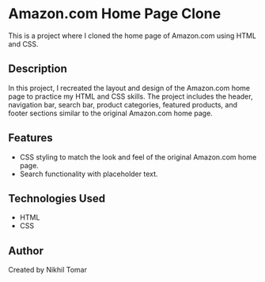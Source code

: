 # Amazon.com Home Page Clone

This is a project where I cloned the home page of Amazon.com using HTML and CSS.

## Description

In this project, I recreated the layout and design of the Amazon.com home page to practice my HTML and CSS skills. The project includes the header, navigation bar, search bar, product categories, featured products, and footer sections similar to the original Amazon.com home page.

## Features

- CSS styling to match the look and feel of the original Amazon.com home page.
- Search functionality with placeholder text.

## Technologies Used

- HTML
- CSS

## Author

Created by Nikhil Tomar